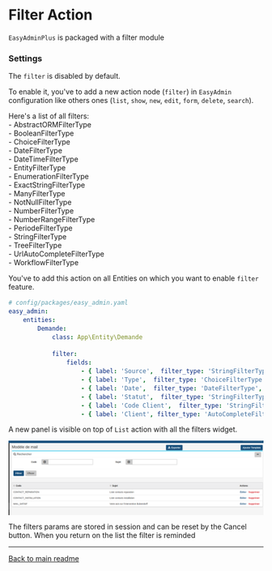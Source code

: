 # Filter Action

`EasyAdminPlus` is packaged with a filter module

### Settings

The `filter` is disabled by default.

To enable it, you've to add a new action node (`filter`) in `EasyAdmin` configuration like others ones (`list`, `show`, `new`, `edit`, `form`, `delete`, `search`).

Here's a list of all filters:<br/>
    - AbstractORMFilterType<br/>
    - BooleanFilterType<br/>
    - ChoiceFilterType<br/>
    - DateFilterType<br/>
    - DateTimeFilterType<br/>
    - EntityFilterType<br/>
    - EnumerationFilterType<br/>
    - ExactStringFilterType<br/>
    - ManyFilterType<br/>
    - NotNullFilterType<br/>
    - NumberFilterType<br/>
    - NumberRangeFilterType<br/>
    - PeriodeFilterType<br/>
    - StringFilterType<br/>
    - TreeFilterType<br/>
    - UrlAutoCompleteFilterType<br/>
    - WorkflowFilterType<br/>

You've to add this action on all Entities on which you want to enable `filter` feature.

```yaml
# config/packages/easy_admin.yaml
easy_admin:
    entities:
        Demande:
            class: App\Entity\Demande

            filter:
                fields:
                    - { label: 'Source',  filter_type: 'StringFilterType', property: 'source', default: {comparator:'equal', value:'def' }}
                    - { label: 'Type',  filter_type: 'ChoiceFilterType', property: 'type', config: {choices: ['DI', 'CONTACT', 'INSTALLATION']} }
                    - { label: 'Date',  filter_type: 'DateFilterType', property: 'date' , default: 'now'}
                    - { label: 'Statut',  filter_type: 'StringFilterType', property: 'status' }
                    - { label: 'Code Client',  filter_type: 'StringFilterType', property: 'codeClient' }
                    - { label: 'Client', filter_type: 'AutoCompleteFilterType', property: client, config: {'entity':'Client'} }

```


A new panel is visible on top of `List` action with all the filters widget.

  <p align="center">
      <img src="images/filter.png" align="center" alt="Generator generate" />
  </p>
 
The filters params are stored in session and can be reset by the Cancel button. When you return on the list the filter is reminded

-------

[Back to main readme](../README.md)

